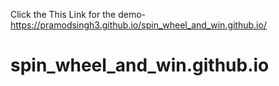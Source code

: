 Click the This Link for the demo-
https://pramodsingh3.github.io/spin_wheel_and_win.github.io/
# spin_wheel_and_win.github.io
